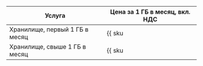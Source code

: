 Услуга | Цена за 1 ГБ в месяц, вкл. НДС
--- | ---
Хранилище, первый 1 ГБ в месяц | {{ sku|KZT|cloud_registry.used_space.v1|month|string }}
Хранилище, свыше 1 ГБ в месяц | {{ sku|KZT|cloud_registry.used_space.v1|pricingRate.720|month|string }}
